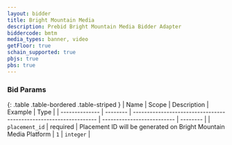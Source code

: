 ```yaml
---
layout: bidder
title: Bright Mountain Media
description: Prebid Bright Mountain Media Bidder Adapter
biddercode: bmtm
media_types: banner, video
getFloor: true
schain_supported: true
pbjs: true
pbs: true
---
```


### Bid Params

{: .table .table-bordered .table-striped }
| Name           | Scope    | Description                                                       | Example                    | Type     |
| -------------- | -------- | ----------------------------------------------------------------- | -------------------------- | -------- |
| `placement_id` | required | Placement ID will be generated on Bright Mountain Media Platform | `1` | `integer` |

